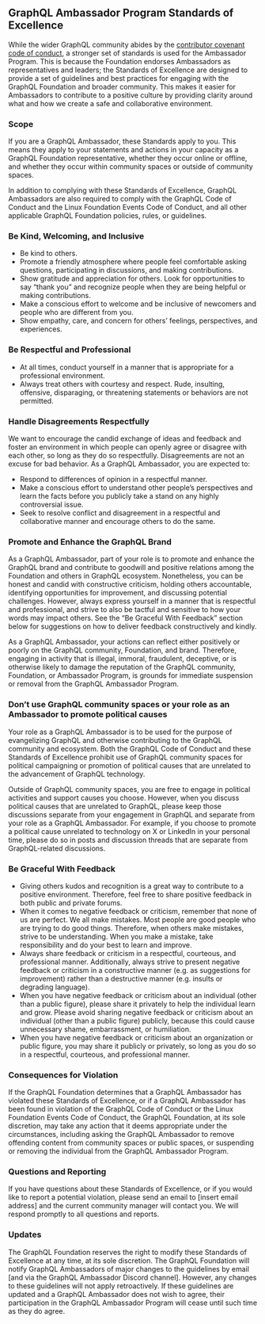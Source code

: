 ## GraphQL Ambassador Program Standards of Excellence

While the wider GraphQL community abides by the
[contributor covenant code of conduct](https://graphql.org/codeofconduct/), a
stronger set of standards is used for the Ambassador Program. This is because
the Foundation endorses Ambassadors as representatives and leaders; the
Standards of Excellence are designed to provide a set of guidelines and best
practices for engaging with the GraphQL Foundation and broader community. This
makes it easier for Ambassadors to contribute to a positive culture by providing
clarity around what and how we create a safe and collaborative environment.

### Scope

If you are a GraphQL Ambassador, these Standards apply to you. This means they
apply to your statements and actions in your capacity as a GraphQL Foundation
representative, whether they occur online or offline, and whether they occur
within community spaces or outside of community spaces.

In addition to complying with these Standards of Excellence, GraphQL Ambassadors
are also required to comply with the GraphQL Code of Conduct and the Linux
Foundation Events Code of Conduct, and all other applicable GraphQL Foundation
policies, rules, or guidelines.

### Be Kind, Welcoming, and Inclusive

- Be kind to others.
- Promote a friendly atmosphere where people feel comfortable asking questions,
  participating in discussions, and making contributions.
- Show gratitude and appreciation for others. Look for opportunities to say
  “thank you” and recognize people when they are being helpful or making
  contributions.
- Make a conscious effort to welcome and be inclusive of newcomers and people
  who are different from you.
- Show empathy, care, and concern for others’ feelings, perspectives, and
  experiences.

### Be Respectful and Professional

- At all times, conduct yourself in a manner that is appropriate for a
  professional environment.
- Always treat others with courtesy and respect. Rude, insulting, offensive,
  disparaging, or threatening statements or behaviors are not permitted.

### Handle Disagreements Respectfully

We want to encourage the candid exchange of ideas and feedback and foster an
environment in which people can openly agree or disagree with each other, so
long as they do so respectfully. Disagreements are not an excuse for bad
behavior. As a GraphQL Ambassador, you are expected to:

- Respond to differences of opinion in a respectful manner.
- Make a conscious effort to understand other people’s perspectives and learn
  the facts before you publicly take a stand on any highly controversial issue.
- Seek to resolve conflict and disagreement in a respectful and collaborative
  manner and encourage others to do the same.

### Promote and Enhance the GraphQL Brand

As a GraphQL Ambassador, part of your role is to promote and enhance the GraphQL
brand and contribute to goodwill and positive relations among the Foundation and
others in GraphQL ecosystem. Nonetheless, you can be honest and candid with
constructive criticism, holding others accountable, identifying opportunities
for improvement, and discussing potential challenges. However, always express
yourself in a manner that is respectful and professional, and strive to also be
tactful and sensitive to how your words may impact others. See the “Be Graceful
With Feedback” section below for suggestions on how to deliver feedback
constructively and kindly.

As a GraphQL Ambassador, your actions can reflect either positively or poorly on
the GraphQL community, Foundation, and brand. Therefore, engaging in activity
that is illegal, immoral, fraudulent, deceptive, or is otherwise likely to
damage the reputation of the GraphQL community, Foundation, or Ambassador
Program, is grounds for immediate suspension or removal from the GraphQL
Ambassador Program.

### Don’t use GraphQL community spaces or your role as an Ambassador to promote political causes

Your role as a GraphQL Ambassador is to be used for the purpose of evangelizing
GraphQL and otherwise contributing to the GraphQL community and ecosystem. Both
the GraphQL Code of Conduct and these Standards of Excellence prohibit use of
GraphQL community spaces for political campaigning or promotion of political
causes that are unrelated to the advancement of GraphQL technology.

Outside of GraphQL community spaces, you are free to engage in political
activities and support causes you choose. However, when you discuss political
causes that are unrelated to GraphQL, please keep those discussions separate
from your engagement in GraphQL and separate from your role as a GraphQL
Ambassador. For example, if you choose to promote a political cause unrelated to
technology on X or LinkedIn in your personal time, please do so in posts and
discussion threads that are separate from GraphQL-related discussions.

### Be Graceful With Feedback

- Giving others kudos and recognition is a great way to contribute to a positive
  environment. Therefore, feel free to share positive feedback in both public
  and private forums.
- When it comes to negative feedback or criticism, remember that none of us are
  perfect. We all make mistakes. Most people are good people who are trying to
  do good things. Therefore, when others make mistakes, strive to be
  understanding. When you make a mistake, take responsibility and do your best
  to learn and improve.
- Always share feedback or criticism in a respectful, courteous, and
  professional manner. Additionally, always strive to present negative feedback
  or criticism in a constructive manner (e.g. as suggestions for improvement)
  rather than a destructive manner (e.g. insults or degrading language).
- When you have negative feedback or criticism about an individual (other than a
  public figure), please share it privately to help the individual learn and
  grow. Please avoid sharing negative feedback or criticism about an individual
  (other than a public figure) publicly, because this could cause unnecessary
  shame, embarrassment, or humiliation.
- When you have negative feedback or criticism about an organization or public
  figure, you may share it publicly or privately, so long as you do so in a
  respectful, courteous, and professional manner.

### Consequences for Violation

If the GraphQL Foundation determines that a GraphQL Ambassador has violated
these Standards of Excellence, or if a GraphQL Ambassador has been found in
violation of the GraphQL Code of Conduct or the Linux Foundation Events Code of
Conduct, the GraphQL Foundation, at its sole discretion, may take any action
that it deems appropriate under the circumstances, including asking the GraphQL
Ambassador to remove offending content from community spaces or public spaces,
or suspending or removing the individual from the GraphQL Ambassador Program.

### Questions and Reporting

If you have questions about these Standards of Excellence, or if you would like
to report a potential violation, please send an email to [insert email address]
and the current community manager will contact you. We will respond promptly to
all questions and reports.

### Updates

The GraphQL Foundation reserves the right to modify these Standards of
Excellence at any time, at its sole discretion. The GraphQL Foundation will
notify GraphQL Ambassadors of major changes to the guidelines by email [and via
the GraphQL Ambassador Discord channel]. However, any changes to these
guidelines will not apply retroactively. If these guidelines are updated and a
GraphQL Ambassador does not wish to agree, their participation in the GraphQL
Ambassador Program will cease until such time as they do agree.
